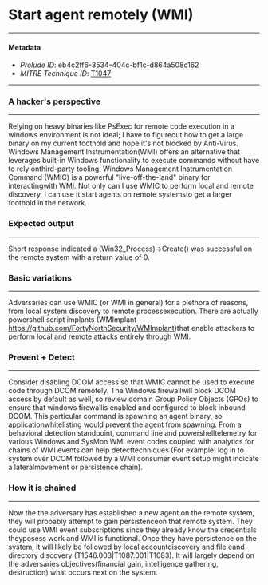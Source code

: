 
# Start agent remotely (WMI)

---

#### Metadata

- *Prelude ID*: eb4c2ff6-3534-404c-bf1c-d864a508c162
- *MITRE Technique ID*: [T1047](https://attack.mitre.org/techniques/T1047/)

---

### A hacker's perspective

---

Relying on heavy binaries like PsExec for remote code execution in a windows environment is not ideal; I have to figureout how to get a large binary on my current foothold and hope it's not blocked by Anti-Virus. Windows Management Instrumentation(WMI) offers an alternative that leverages built-in Windows functionality to execute commands without have to rely onthird-party tooling. Windows Management Instrumentation Command (WMIC) is a powerful "live-off-the-land" binary for interactingwith WMI. Not only can I use WMIC to perform local and remote discovery, I can use it start agents on remote systemsto get a larger foothold in the network.

### Expected output

---

Short response indicated a (Win32_Process)->Create() was successful on the remote system with a return value of 0.

### Basic variations

---

Adversaries can use WMIC (or WMI in general) for a plethora of reasons, from local system discovery to remote processexecution. There are actually powershell script implants (WMImplant - https://github.com/FortyNorthSecurity/WMImplant)that enable attackers to perform local and remote attacks entirely through WMI.

### Prevent + Detect

---

Consider disabling DCOM access so that WMIC cannot be used to execute code through DCOM remotely. The Windows firewallwill block DCOM access by default as well, so review domain Group Policy Objects (GPOs) to ensure that windows firewallis enabled and configured to block inbound DCOM. This particular command is spawning an agent binary, so applicationwhitelisting would prevent the agent from spawning. From a behavioral detection standpoint, command line and powershelltelemetry for various Windows and SysMon WMI event codes coupled with analytics for chains of WMI events can help detecttechniques (For example: log in to system over DCOM followed by a WMI consumer event setup might indicate a lateralmovement or persistence chain).

### How it is chained

---

Now the the adversary has established a new agent on the remote system, they will probably attempt to gain persistenceon that remote system. They could use WMI event subscriptions since they already know the credentials theyposess work and WMI is functional. Once they have persistence on the system, it will likely be followed by local accountdiscovery and file eand directory discovery (T1546.003|T1087.001|T1083). It will largely depend on the adversaries objectives(financial gain, intelligence gathering, destruction) what occurs next on the system. 
